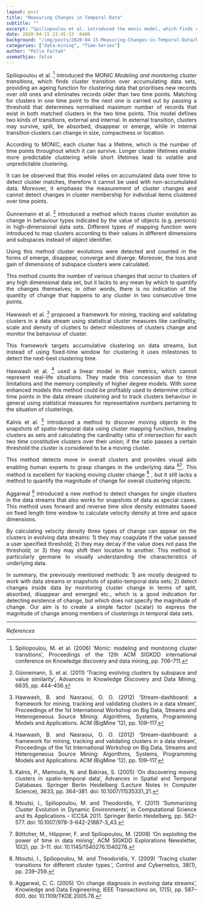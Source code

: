 ```yaml
---
layout: post
title: "Measuring Changes in Temporal Data"
subtitle: ""
excerpt: "Spiliopoulou et al. introduced the monic model, which finds cluster transition over accumulating data sets, providing an ageing function for clustering data that prioritises"
date: 2020-04-15 23:45:13 -0400
background: "/img/posts/2020-04-15-Measuring-Changes-in-Temporal-Data/background.png"
categories: ["data-mining", "Time-Series"]
author: "Polla Fattah"
usemathjax: false
---
```

<style>body p{text-align: justify}</style>




Spiliopoulou et al. [^1] introduced the MONIC _Modeling and monitoring cluster transitions_, which finds cluster transition over accumulating data sets, providing an ageing function for clustering data that prioritises new records over old ones and eliminates records older than two time points. Matching for clusters in one time point to the next one is carried out by passing a threshold that determines normalised maximum number of records that exist in both matched clusters in the two time points. This model defines two kinds of transitions, external and internal. In external transition, clusters may survive, split, be absorbed, disappear or emerge, while in internal transition clusters can change in size, compactness or location.

According to MONIC, each cluster has a lifetime, which is the number of time points throughout which it can survive. Longer cluster lifetimes enable more predictable clustering while short lifetimes lead to volatile and unpredictable clustering.

It can be observed that this model relies on accumulated data over time to detect cluster matches, therefore it cannot be used with non-accumulated data. Moreover, it emphases the measurement of cluster changes and cannot detect changes in cluster membership for individual items clustered over time points.

Gunnemann et al. [^2] introduced a method which traces cluster evolution as change in behaviour types indicated by the value of objects (e.g. persons) in high-dimensional data sets. Different types of mapping function were introduced to map clusters according to their values in different dimensions and subspaces instead of object identifier.

Using this method cluster evolutions were detected and counted in the forms of emerge, disappear, converge and diverge. Moreover, the loss and gain of dimensions of subspace clusters were calculated.

This method counts the number of various changes that occur to clusters of any high dimensional data set, but it lacks to any mean by which to quantify the changes themselves; in other words, there is no indication of the quantity of change that happens to any cluster in two consecutive time points.

Hawwash et al. [^3] proposed a framework for mining, tracking and validating clusters in a data stream using statistical cluster measures like cardinality, scale and density of clusters to detect milestones of clusters change and monitor the behaviour of cluster.

This framework targets accumulative clustering on data streams, but instead of using fixed-time window for clustering it uses milestones to detect the next-best clustering time.

Hawwash et al. [^3] used a linear model in their metrics, which cannot represent real-life situations. They made this concession due to time limitations and the memory complexity of higher degree models. With some enhanced models this method could be profitably used to determine critical time points in the data stream clustering and to track clusters behaviour in general using statistical measures for representative numbers pertaining to the situation of clusterings.

Kalnis et al. [^4] introduced a method to discover moving objects in the snapshots of spatio-temporal data using cluster mapping function, treating clusters as sets and calculating the cardinality ratio of intersection for each two time constitutive clusters over their union; if the ratio passes a certain threshold the cluster is considered to be a moving cluster.

This method detects move in overall clusters and provides visual aids enabling human experts to grasp changes in the underlying data [^5][^6]. This method is excellent for tracking moving cluster change [^7] , but it still lacks a method to quantify the magnitude of change for overall clustering objects.

Aggarwal [^8] introduced a new method to detect changes for single clusters in the data streams that also works for snapshots of data as special cases. This method uses forward and reverse time slice density estimates based on fixed length time window to calculate velocity density at time and space dimensions.

By calculating velocity density three types of change can appear on the clusters in evolving data streams: 1) they may coagulate if the value passed a user specified threshold; 2) they may decay if the value does not pass the threshold; or 3) they may shift their location to another. This method is particularly germane to visually understanding the characteristics of underlying data.

In summary, the previously mentioned methods: 1) are mostly designed to work with data streams or snapshots of spatio-temporal data sets; 2) detect changes inside data by monitoring cluster change in terms of split, absorbed, disappear and emerged etc., which is a good indication for detecting existence of change, but which does not specify the magnitude of change. Our aim is to create a simple factor (scalar) to express the magnitude of change among members of clusterings in temporal data sets.

---

_References_

[^1]: Spiliopoulou, M. et al. (2006) ‘Monic: modeling and monitoring cluster transitions’, Proceedings of the 12th ACM SIGKDD international conference on Knowledge discovery and data mining, pp. 706–711.
[^2]: Günnemann, S. et al. (2011) ‘Tracing evolving clusters by subspace and value similarity’, Advances in Knowledge Discovery and Data Mining, 6635, pp. 444–456.
[^3]: Hawwash, B. and Nasraoui, O. O. (2012) ‘Stream-dashboard: a framework for mining, tracking and validating clusters in a data stream’, Proceedings of the 1st International Workshop on Big Data, Streams and Heterogeneous Source Mining: Algorithms, Systems, Programming Models and Applications. ACM (BigMine ’12), pp. 109–117.
[^4]: Kalnis, P., Mamoulis, N. and Bakiras, S. (2005) ‘On discovering moving clusters in spatio-temporal data’, Advances in Spatial and Temporal Databases. Springer Berlin Heidelberg (Lecture Notes in Computer Science), 3633, pp. 364–381. doi: 10.1007/11535331_21.
[^5]: Ntoutsi, I., Spiliopoulou, M. and Theodoridis, Y. (2011) ‘Summarizing Cluster Evolution in Dynamic Environments’, in Computational Science and Its Applications - ICCSA 2011. Springer Berlin Heidelberg, pp. 562–577. doi: 10.1007/978-3-642-21887-3_43.
[^6]: Böttcher, M., Höppner, F. and Spiliopoulou, M. (2008) ‘On exploiting the power of time in data mining’, ACM SIGKDD Explorations Newsletter, 10(2), pp. 3–11. doi: 10.1145/1540276.1540278.
[^7]: Ntoutsi, I., Spiliopoulou, M. and Theodoridis, Y. (2009) ‘Tracing cluster transitions for different cluster types.’, Control and Cybernetics, 38(1), pp. 239–259. 
[^8]: Aggarwal, C. C. (2005) ‘On change diagnosis in evolving data streams’, Knowledge and Data Engineering, IEEE Transactions on, 17(5), pp. 587–600. doi: 10.1109/TKDE.2005.78.